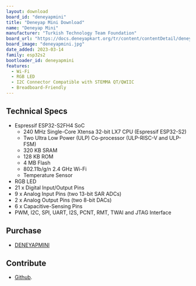 ```yaml
---
layout: download
board_id: "deneyapmini"
title: "Deneyap Mini Download"
name: "Deneyap Mini"
manufacturer: "Turkish Technology Team Foundation"
board_url: "https://docs.deneyapkart.org/tr/content/contentDetail/deneyap-mini"
board_image: "deneyapmini.jpg"
date_added: 2023-03-14
family: esp32s2
bootloader_id: deneyapmini
features:
  - Wi-Fi
  - RGB LED
  - I2C Connector Compatible with STEMMA QT/QWIIC
  - Breadboard-Friendly  
---
```


## Technical Specs
  - Espressif ESP32-S2FH4 SoC
    - 240 MHz Single-Core Xtensa 32-bit LX7 CPU (Espressif ESP32-S2)
    - Two Ultra Low Power (ULP) Co-processor (ULP­-RISC-­V and ULP-FSM)
    - 320 KB SRAM
    - 128 KB ROM
    - 4 MB Flash
    - 802.11b/g/n 2.4 GHz Wi-Fi
    - Temperature Sensor
  - RGB LED
  - 21 x Digital Input/Output Pins
  -  9 x Analog Input Pins (two 13-bit SAR ADCs)
  -  2 x Analog Output Pins (two 8-bit DACs)
  -  6 x Capacitive-Sensing Pins
  -  PWM, I2C, SPI, UART, I2S, PCNT, RMT, TWAI and JTAG Interface

## Purchase
* [DENEYAPMINI](https://magaza.deneyapkart.org/tr/product/detail/deneyap-mini)

## Contribute
* [Github](https://github.com/deneyapkart).
